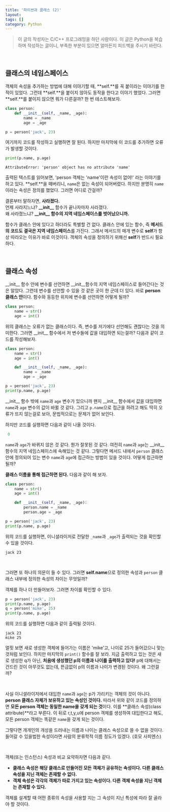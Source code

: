 ```yaml
---
title: '파이썬과 클래스 (2)'
layout: 
tags: []
category: Python
---
```

> 이 글의 작성자는 C/C++ 프로그래밍을 하던 사람이다.
> 이 글은 Python을 복습하며 작성하는 글이니, 부족한 부분이 있으면 얼마든지 피드백을 주시기 바란다.

&nbsp;

## 클래스의 네임스페이스

객체의 속성을 추가하는 방법에 대해 이야기할 때, **self.**를 꼭 붙이라는 이야기를 한 적이 있었다. 그런데 **self.**을 붙이지 않아도 동작을 한다고 이야기 했었다. 그러면 **self.**를 붙이지 않으면 뭐가 다른걸까? 한 번 테스트해보자.

```python
class person:
    def __init__(self, _name, _age):
        name = _name
        age = _age

p = person('jack', 23)
```

여기까지 코드를 작성하고 실행하면 잘 된다. 하지만 마지막에 이 코드를 추가하면 오류가 발생할 것이다.

```python
print(p.name, p.age)
```

```
AttributeError: 'person' object has no attribute 'name'
```

출력된 텍스트를 읽어보면, 'person 객체는 'name'이란 속성이 없어!' 라는 이야기를 하고 있다. **self.**을 떼버리니, `name`은 없는 속성이 되어버렸다. 하지만 분명히 `name`이라는 속성은 정의를 했었다. 그러면 어디로 간걸까?

결론부터 말하자면, **사라졌다.**  
언제 사라지느냐? **\_\_init\_\_** 함수가 끝나자마자 사라졌다.  
왜 사라졌느냐? **\_\_init\_\_ 함수의 지역 네임스페이스를 벗어났으니까.**

함수가 클래스 안에 있다고 하더라도 특별할 건 없다. 클래스 안에 있는 함수, 즉 **메서드의 코드도 결국은 지역 네임스페이스**를 가진다. 그래서 메서드의 매개 변수로 **self**가 항상 따라오는 이유가 바로 이것이다. 객체의 속성을 정의하기 위해선 **self**가 반드시 필요하다.

&nbsp;

## 클래스 속성

\_\_init\_\_ 함수 안에 변수를 선언하면 \_\_init\_\_함수의 지역 네임스페이스로 들어간다는 것은 알았다. 그런데 변수를 선언할 수 있을 것 같은 곳이 한 군데 더 있다. 바로 **person 클래스 안**이다. 함수와 동등한 위치에 변수를 선언하면 어떻게 될까?

```python
class person:
    name = str()
    age = int()
```

위의 클래스는 오류가 없는 클래스이다. 즉, 변수를 저기에다 선언해도 괜찮다는 것을 의미한다. 그러면 \_\_init\_\_ 함수에서 저 변수들에 값을 대입하면 되는걸까? 다음과 같이 코드를 작성해보자.

```python
class person:
    name = str()
    age = int()

    def __init__(self, _name, _age):
        name = _name
        age = _age

p = person('jack', 23)
print(p.name, p.age)
```

\_\_init\_\_ 함수 밖에 `name`과 `age` 변수가 있으니까 왠지 \_\_init\_\_ 함수에서 값을 대입하면 `name`과 `age` 변수의 값이 바뀔 것 같다. 그리고 `p.name`으로 접근을 하려고 해도 딱히 오류가 뜨지 않는걸로 보아, 문법적으로는 문제가 없어 보인다.

하지만 코드를 실행하면 다음과 같이 나올 것이다.

```python
 0
```

`name`과 `age`가 바뀌지 않은 것 같다. 뭔가 잘못된 것 같다. 여전히 `name`과 `age`는 \_\_init\_\_ 함수의 지역 네임스페이스에 속해있는 것 같다. 그렇다면 메서드 내에서 `person` 클래스 안에 정의되어 있는 변수 `name`과 `age`에 접근하는 방법이 있을 것이다. 어떻게 접근하면 될까?

**클래스 이름을 통해 접근하면 된다.** 다음과 같이 해 보자.

```python
class person:
    name = str()
    age = int()

    def __init__(self, _name, _age):
        person.name = _name
        person.age = _age

p = person('jack', 23)
print(p.name, p.age)
```

위의 코드를 실행하면, 이니셜라이저로 전달한 `_name`과 `_age`가 출력되는 것을 확인할 수 있을 것이다.

```
jack 23
```

&nbsp;

그러면 또 하나의 의문이 들 수 있다. 그러면 **self.name**으로 정의한 속성과 `person` 클래스 내부에 정의한 속성의 차이는 무엇일까?

객체를 하나 더 만들어보자. 그러면 차이를 확인할 수 있다.

```python
p = person('jack', 23)
print(p.name, p.age)
q = person('mike', 25)
print(p.name, p.age)
```

위의 코드를 실행하면 다음과 같이 출력될 것이다.

```
jack 23
mike 25
```

얼핏 보면 새로 생성한 객체에 들어가는 이름은 'mike'고, 나이로 25가 들어갔으니 맞는 것처럼 보인다. 하지만 마지막의 `print()` 함수를 잘 보라. 지금 출력하고 있는 것은 새로 생성한 q가 아닌, **처음에 생성했던 p의 이름과 나이를 출력하고 있다!** p에 대해서는 건드린 것이 아무것도 없는데, 뜬금없이 p의 이름과 나이가 변경된 것이다. 왜 그런걸까?

&nbsp;

사실 이니셜라이저에서 대입한 `name`과 `age`는 p가 가리키는 객체의 것이 아니다. **person 클래스 자체가 보유하고 있는 속성인 것이다.** 따라서 위와 같이 코드를 정의하면 **모든 person 객체는 동일한 name을 갖게 되는 것**이다. 이를 **클래스 속성(class attribute)**라고 부른다. 이 뒤로 r,t,y,u에 person 객체를 생성하여 대입한다고 해도, 모든 person 객체는 똑같은 `name`을 갖게 되는 것이다.

그렇다면 개개인의 개성을 드러내는 이름과 나이는 클래스 속성으로 쓸 수 없을 것이다. 들어갈 수 있을법한 속성이라면 사람의 분류학적 이름 정도가 있겠다. (호모 사피엔스)

&nbsp;

객체(또는 인스턴스) 속성과 비교 요약하자면 다음과 같다.

- **클래스 속성은 해당 클래스로 만들어진 모든 객체가 공유하는 속성이다. 다른 클래스 속성을 지닌 객체는 존재할 수 없다.**
- **객체 속성은 각각의 객체가 따로 가지고 있는 속성이다. 다른 객체 속성을 지닌 객체는 존재할 수 있다.**

객체를 설계할 때 어떤 종류의 속성을 사용할 지는 그 속성이 지닌 특성에 따라 잘 골라야 할 것이다.

&nbsp;

